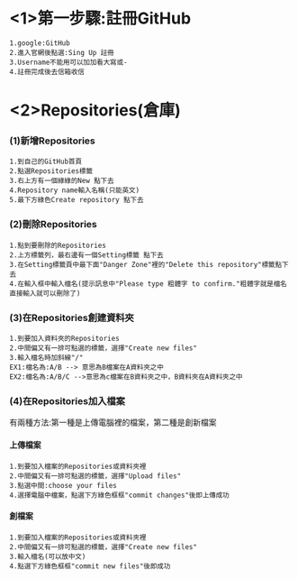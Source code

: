 <1>第一步驟:註冊GitHub
===================
    1.google:GitHub
    2.進入官網後點選:Sing Up 註冊
    3.Username不能用可以加加看大寫或-
    4.註冊完成後去信箱收信

<2>Repositories(倉庫)
================
### (1)新增Repositories
    1.到自己的GitHub首頁
    2.點選Repositories標籤
    3.右上方有一個綠綠的New 點下去
    4.Repository name輸入名稱(只能英文)
    5.最下方綠色Create repository 點下去

### (2)刪除Repositories

    1.點到要刪除的Repositories
    2.上方標籤列，最右邊有一個Setting標籤 點下去
    3.在Setting標籤頁中最下面"Danger Zone"裡的"Delete this repository"標籤點下去
    4.在輸入框中輸入檔名(提示訊息中"Please type 粗體字 to confirm."粗體字就是檔名 直接輸入就可以刪除了)

### (3)在Repositories創建資料夾
    1.到要加入資料夾的Repositories
    2.中間偏又有一排可點選的標籤，選擇"Create new files"
    3.輸入檔名時加斜線"/"
    EX1:檔名為:A/B --> 意思為B檔案在A資料夾之中
    EX2:檔名為:A/B/C -->意思為c檔案在B資料夾之中，B資料夾在A資料夾之中

### (4)在Repositories加入檔案

有兩種方法:第一種是上傳電腦裡的檔案，第二種是創新檔案

#### 上傳檔案
    1.到要加入檔案的Repositories或資料夾裡
    2.中間偏又有一排可點選的標籤，選擇"Upload files"
    3.點選中間:choose your files
    4.選擇電腦中檔案，點選下方綠色框框"commit changes"後即上傳成功

#### 創檔案
    1.到要加入檔案的Repositories或資料夾裡
    2.中間偏又有一排可點選的標籤，選擇"Create new files"
    3.輸入檔名(可以放中文)
    4.點選下方綠色框框"commit new files"後即成功

